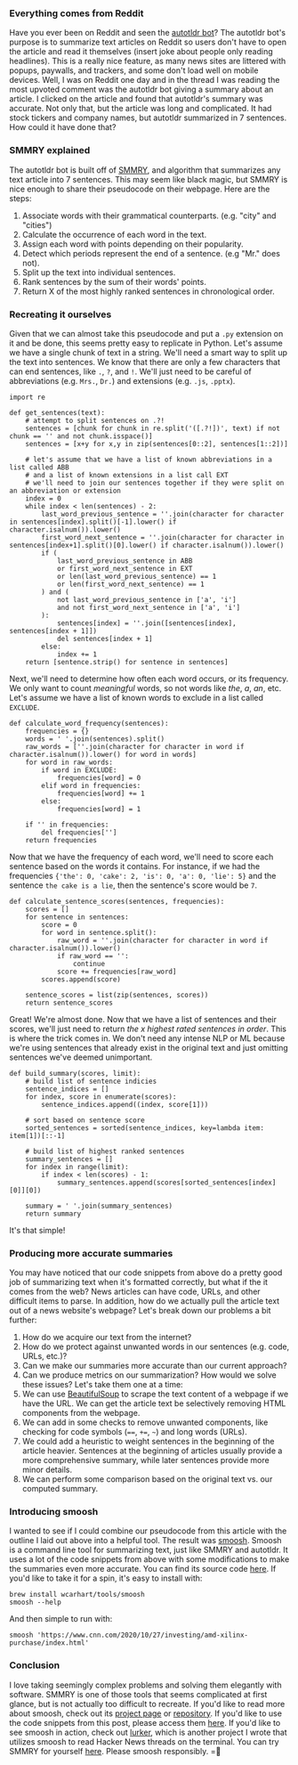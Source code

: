 ### Everything comes from Reddit
Have you ever been on Reddit and seen the [autotldr bot](https://www.reddit.com/r/autotldr/)? The autotldr bot's purpose is to summarize text articles on Reddit so users don't have to open the article and read it themselves (insert joke about people only reading headlines). This is a really nice feature, as many news sites are littered with popups, paywalls, and trackers, and some don't load well on mobile devices.
Well, I was on Reddit one day and in the thread I was reading the most upvoted comment was the autotldr bot giving a summary about an article. I clicked on the article and found that autotldr's summary was accurate. Not only that, but the article was long and complicated. It had stock tickers and company names, but autotldr summarized in 7 sentences. How could it have done that?

### SMMRY explained
The autotldr bot is built off of [SMMRY](https://smmry.com/), and algorithm that summarizes any text article into 7 sentences. This may seem like black magic, but SMMRY is nice enough to share their pseudocode on their webpage. Here are the steps:
1. Associate words with their grammatical counterparts. (e.g. "city" and "cities")
2. Calculate the occurrence of each word in the text.
3. Assign each word with points depending on their popularity.
4. Detect which periods represent the end of a sentence. (e.g "Mr." does not).
5. Split up the text into individual sentences.
6. Rank sentences by the sum of their words' points.
7. Return X of the most highly ranked sentences in chronological order.

### Recreating it ourselves
Given that we can almost take this pseudocode and put a `.py` extension on it and be done, this seems pretty easy to replicate in Python.
Let's assume we have a single chunk of text in a string. We'll need a smart way to split up the text into sentences. We know that there are only a few characters that can end sentences, like `.`, `?`, and `!`. We'll just need to be careful of abbreviations (e.g. `Mrs.`, `Dr.`) and extensions (e.g. `.js`, `.pptx`).
```
import re

def get_sentences(text):
    # attempt to split sentences on .?!
    sentences = [chunk for chunk in re.split('([.?!])', text) if not chunk == '' and not chunk.isspace()]
    sentences = [x+y for x,y in zip(sentences[0::2], sentences[1::2])]

    # let's assume that we have a list of known abbreviations in a list called ABB
    # and a list of known extensions in a list call EXT
    # we'll need to join our sentences together if they were split on an abbreviation or extension
    index = 0
    while index < len(sentences) - 2:
        last_word_previous_sentence = ''.join(character for character in sentences[index].split()[-1].lower() if character.isalnum()).lower()
        first_word_next_sentence = ''.join(character for character in sentences[index+1].split()[0].lower() if character.isalnum()).lower()
        if (
            last_word_previous_sentence in ABB
            or first_word_next_sentence in EXT
            or len(last_word_previous_sentence) == 1
            or len(first_word_next_sentence) == 1
        ) and (
            not last_word_previous_sentence in ['a', 'i']
            and not first_word_next_sentence in ['a', 'i']
        ):
            sentences[index] = ''.join([sentences[index], sentences[index + 1]])
            del sentences[index + 1]
        else:
            index += 1
    return [sentence.strip() for sentence in sentences]
```
Next, we'll need to determine how often each word occurs, or its frequency. We only want to count _meaningful_ words, so not words like _the_, _a_, _an_, etc. Let's assume we have a list of known words to exclude in a list called `EXCLUDE`.
```
def calculate_word_frequency(sentences):
    frequencies = {}
    words = ' '.join(sentences).split()
    raw_words = [''.join(character for character in word if character.isalnum()).lower() for word in words]
    for word in raw_words:
        if word in EXCLUDE:
            frequencies[word] = 0
        elif word in frequencies:
            frequencies[word] += 1
        else:
            frequencies[word] = 1

    if '' in frequencies:
        del frequencies['']
    return frequencies
```
Now that we have the frequency of each word, we'll need to score each sentence based on the words it contains. For instance, if we had the frequencies `{'the': 0, 'cake': 2, 'is': 0, 'a': 0, 'lie': 5}` and the sentence `the cake is a lie`, then the sentence's score would be `7`.
```
def calculate_sentence_scores(sentences, frequencies):
    scores = []
    for sentence in sentences:
        score = 0
        for word in sentence.split():
            raw_word = ''.join(character for character in word if character.isalnum()).lower()
            if raw_word == '':
                continue
            score += frequencies[raw_word]
        scores.append(score)

    sentence_scores = list(zip(sentences, scores))
    return sentence_scores
```
Great! We're almost done. Now that we have a list of sentences and their scores, we'll just need to return _the x highest rated sentences in order_. This is where the trick comes in. We don't need any intense NLP or ML because we're using sentences that already exist in the original text and just omitting sentences we've deemed unimportant.
```
def build_summary(scores, limit):
    # build list of sentence indicies
    sentence_indices = []
    for index, score in enumerate(scores):
        sentence_indices.append((index, score[1]))

    # sort based on sentence score
    sorted_sentences = sorted(sentence_indices, key=lambda item: item[1])[::-1]

    # build list of highest ranked sentences
    summary_sentences = []
    for index in range(limit):
        if index < len(scores) - 1:
            summary_sentences.append(scores[sorted_sentences[index][0]][0])

    summary = ' '.join(summary_sentences)
    return summary

```
It's that simple!

### Producing more accurate summaries
You may have noticed that our code snippets from above do a pretty good job of summarizing text when it's formatted correctly, but what if the it comes from the web? News articles can have code, URLs, and other difficult items to parse. In addition, how do we actually pull the article text out of a news website's webpage?
Let's break down our problems a bit further:
1. How do we acquire our text from the internet?
2. How do we protect against unwanted words in our sentences (e.g. code, URLs, etc.)?
3. Can we make our summaries more accurate than our current approach?
4. Can we produce metrics on our summarization?
How would we solve these issues? Let's take them one at a time:
1. We can use [BeautifulSoup](https://www.crummy.com/software/BeautifulSoup/bs4/doc/) to scrape the text content of a webpage if we have the URL. We can get the article text be selectively removing HTML components from the webpage.
2. We can add in some checks to remove unwanted components, like checking for code symbols (`==`, `+=`, `~`) and long words (URLs).
3. We could add a heuristic to weight sentences in the beginning of the article heavier. Sentences at the beginning of articles usually provide a more comprehensive summary, while later sentences provide more minor details.
4. We can perform some comparison based on the original text vs. our computed summary.

### Introducing smoosh
I wanted to see if I could combine our pseudocode from this article with the outline I laid out above into a helpful tool. The result was [smoosh]({{src:project/smoosh.html}}). Smoosh is a command line tool for summarizing text, just like SMMRY and autotldr. It uses a lot of the code snippets from above with some modifications to make the summaries even more accurate. You can find its source code [here](https://github.com/wcarhart/smoosh).
If you'd like to take it for a spin, it's easy to install with:
```
brew install wcarhart/tools/smoosh
smoosh --help
```
And then simple to run with:
```
smoosh 'https://www.cnn.com/2020/10/27/investing/amd-xilinx-purchase/index.html'
```

### Conclusion
I love taking seemingly complex problems and solving them elegantly with software. SMMRY is one of those tools that seems complicated at first glance, but is not actually too difficult to recreate. If you'd like to read more about smoosh, check out its [project page]({{src:project/smoosh.html}}) or [repository](https://github.com/wcarhart/smoosh). If you'd like to use the code snippets from this post, please access them [here](https://github.com/wcarhart/willcarh.art-snippets/blob/master/how-to-summarize-any-article-in-7-sentences-with-software/snippet.py). If you'd like to see smoosh in action, check out [lurker]({{src:project/lurker.html}}), which is another project I wrote that utilizes smoosh to read Hacker News threads on the terminal. You can try SMMRY for yourself [here](https://smmry.com/).
Please smoosh responsibly.
=🦉